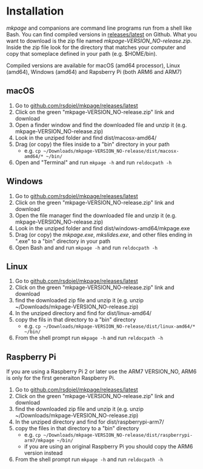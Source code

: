 
# Installation

*mkpage* and companions are command line programs run from a shell like Bash. You can find compiled
versions in [releases/latest](https://github.com/rsdoiel/mkpage/releases/latest) 
on Github. What you want to download is the zip file named *mkpage-VERSION_NO-release.zip*. Inside
the zip file look for the directory that matches your computer and copy that someplace
defined in your path (e.g. $HOME/bin). 

Compiled versions are available for macOS (amd64 processor), Linux (amd64), Windows
(amd64) and Rapsberry Pi (both ARM6 and ARM7)

## macOS

1. Go to [github.com/rsdoiel/mkpage/releases/latest](https://github.com/rsdoiel/mkpage/releases/latest)
2. Click on the green "mkpage-VERSION_NO-release.zip" link and download
3. Open a finder window and find the downloaded file and unzip it (e.g. mkpage-VERSION_NO-release.zip)
4. Look in the unziped folder and find dist/macosx-amd64/
5. Drag (or copy) the files inside to a "bin" directory in your path 
    + e.g. `cp ~/Downloads/mkpage-VERSION_NO-release/dist/macosx-amd64/* ~/bin/`
6. Open and "Terminal" and run `mkpage -h` and run `reldocpath -h`

## Windows

1. Go to [github.com/rsdoiel/mkpage/releases/latest](https://github.com/rsdoiel/mkpage/releases/latest)
2. Click on the green "mkpage-VERSION_NO-release.zip" link and download
3. Open the file manager find the downloaded file and unzip it (e.g. mkpage-VERSION_NO-release.zip)
4. Look in the unziped folder and find dist/windows-amd64/mkpage.exe
5. Drag (or copy) the *mkpage.exe*, *mkslides.exe*, and other files ending in ".exe" to a "bin" directory in your path
6. Open Bash and and run `mkpage -h` and run `reldocpath -h`

## Linux

1. Go to [github.com/rsdoiel/mkpage/releases/latest](https://github.com/rsdoiel/mkpage/releases/latest)
2. Click on the green "mkpage-VERSION_NO-release.zip" link and download
3. find the downloaded zip file and unzip it (e.g. unzip ~/Downloads/mkpage-VERSION_NO-release.zip)
4. In the unziped directory and find for dist/linux-amd64/
5. copy the fils in that directory to a "bin" directory 
    + e.g. `cp ~/Downloads/mkpage-VERSION_NO-release/dist/linux-amd64/* ~/bin/`
6. From the shell prompt run `mkpage -h` and run `reldocpath -h`

## Raspberry Pi

If you are using a Raspberry Pi 2 or later use the ARM7 VERSION_NO, ARM6 is only for the first generaiton Raspberry Pi.

1. Go to [github.com/rsdoiel/mkpage/releases/latest](https://github.com/rsdoiel/mkpage/releases/latest)
2. Click on the green "mkpage-VERSION_NO-release.zip" link and download
3. find the downloaded zip file and unzip it (e.g. unzip ~/Downloads/mkpage-VERSION_NO-release.zip)
4. In the unziped directory and find for dist/raspberrypi-arm7/
5. copy the files in that directory to a "bin" directory 
    + e.g. `cp ~/Downloads/mkpage-VERSION_NO-release/dist/raspberrypi-arm7/mkpage ~/bin/`
    + if you are using an original Raspberry Pi you should copy the ARM6 version instead
6. From the shell prompt run `mkpage -h` and run `reldocpath -h`

